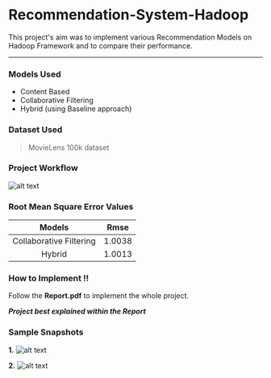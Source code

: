 # Recommendation-System-Hadoop
This project's aim was to implement various Recommendation Models on Hadoop Framework and to compare their performance.
___
### Models Used
- Content Based
- Collaborative Filtering
- Hybrid (using Baseline approach)
### Dataset Used
> MovieLens 100k dataset
### Project Workflow
![alt text](https://github.com/Team-HSP/Recommendation-System-Hadoop/blob/master/Workflow.JPG "Workflow")
### Root Mean Square Error Values
| Models        | Rmse           |
| :-----------: |:-------------:|
| Collaborative Filtering | 1.0038 |
| Hybrid | 1.0013 |
### How to Implement !!
Follow the **Report.pdf** to implement the whole project.

**_Project best explained within the Report_**
### Sample Snapshots
**1.** 
![alt text](https://github.com/Team-HSP/Recommendation-System-Hadoop/blob/master/Source%20Code/Web%20UI%20Snapshots/HybridRecommendation.png "Recommendations for User 156")

**2.**
![alt text](https://github.com/Team-HSP/Recommendation-System-Hadoop/blob/master/Source%20Code/Web%20UI%20Snapshots/RestRecommendations.png "Recommendations for User 156")
